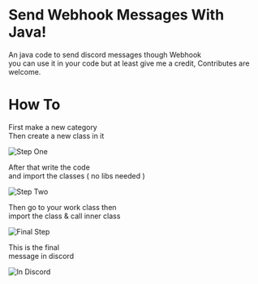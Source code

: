 # Send Webhook Messages With Java!
An java code to send discord messages though Webhook <br>
you can use it in your code but at least give me a credit, Contributes are welcome. 

# How To
 First make a new category <br>
 Then create a new class in it

![Step One](https://cdn.discordapp.com/attachments/1026797257007317002/1027200640474157156/unknown.png)

After that write the code <br>
and import the classes ( no libs needed )

![Step Two](https://cdn.discordapp.com/attachments/1026797257007317002/1027207003124273262/unknown.png)

Then go to your work class then <br>
import the class & call inner class

![Final Step](https://cdn.discordapp.com/attachments/1026797257007317002/1027207879981273199/unknown.png)

This is the final <br>
message in discord

![In Discord](https://cdn.discordapp.com/attachments/1026797257007317002/1027208338821349406/unknown.png)

<br>

